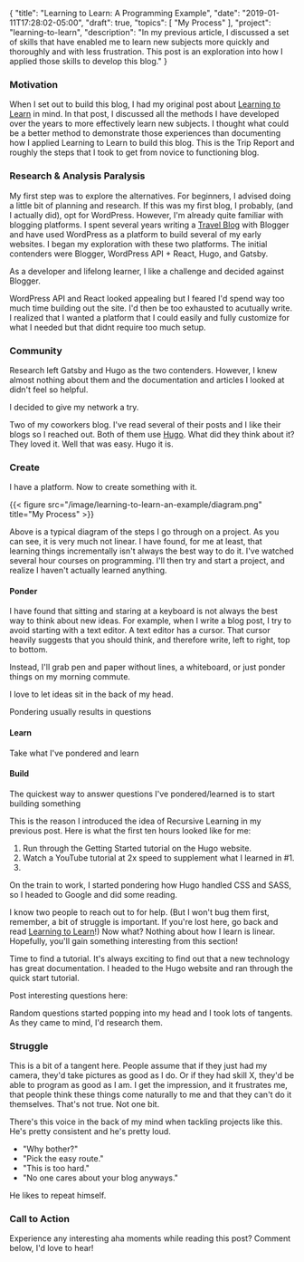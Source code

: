 {
    "title": "Learning to Learn: A Programming Example",
    "date": "2019-01-11T17:28:02-05:00",
    "draft": true,
    "topics": [
        "My Process"
    ],
    "project": "learning-to-learn",
    "description": "In my previous article, I discussed a set of skills that have enabled me to learn new subjects more quickly and thoroughly and with less frustration. This post is an exploration into how I applied those skills to develop this blog."
}

<!-- Templates

{{< youtube id >}} 
{{< figure src="/image/fooo/file.jpg" title="Title" >}}

-->

<!-- Where to Post


 -->

<!-- Brainstorm
 
 -->

<!-- Brainstorm
Hugo
Process of building notes
Questions to SA, video tutorials
Try and walk myself through as if it was present tense
Perhaps peak at git history
Photo, perhaps posed of notes taken
Focus on learnin tie things to the various sections of the original article
Alternative title - how I create
Recursive learning example perhaps with the metadata phrase to keep it simple and relatable
Paralysis - jumped right in and started playing around. Took about a week, realized at worst I still have all the content and can migrate elsewhere


 -->
### Motivation

When I set out to build this blog, I had my original post about [Learning to Learn](/post/learning-to-learn) in mind. In that post, I discussed all the methods I have developed over the years to more effectively learn new subjects. I thought what could be a better method to demonstrate those experiences than documenting how I applied Learning to Learn to build this blog. This is the Trip Report and roughly the steps that I took to get from novice to functioning blog.

### Research & Analysis Paralysis

My first step was to explore the alternatives. For beginners, I advised doing a little bit of planning and research. If this was my first blog, I probably, (and I actually did), opt for WordPress. However, I'm already quite familiar with blogging platforms. I spent several years writing a [Travel Blog](http://mytravelsin.blogspot.com/) with Blogger and have used WordPress as a platform to build several of my early websites. I began my exploration with these two platforms. The initial contenders were Blogger, WordPress API + React, Hugo, and Gatsby. 

As a developer and lifelong learner, I like a challenge and decided against Blogger.

WordPress API and React looked appealing but I feared I'd spend way too much time building out the site. I'd then be too exhausted to acutually write. I realized that I wanted a platform that I could easily and fully customize for what I needed but that didnt require too much setup.

### Community

Research left Gatsby and Hugo as the two contenders. However, I knew almost nothing about them and the documentation and articles I looked at didn't feel so helpful.

I decided to give my network a try.

Two of my coworkers blog. I've read several of their posts and I like their blogs so I reached out. Both of them use [Hugo](https://gohugo.io). What did they think about it? They loved it. Well that was easy. Hugo it is.

### Create

I have a platform. Now to create something with it. 

{{< figure src="/image/learning-to-learn-an-example/diagram.png" title="My Process" >}}

Above is a typical diagram of the steps I go through on a project. As you can see, it is very much not linear. I have found, for me at least, that learning things incrementally isn't always the best way to do it. I've watched several hour courses on programming. I'll then try and start a project, and realize I haven't actually learned anything. 

#### Ponder

I have found that sitting and staring at a keyboard is not always the best way to think about new ideas. For example, when I write a blog post, I try to avoid starting with a text editor. A text editor has a cursor. That cursor heavily suggests that you should think, and therefore write, left to right, top to bottom. 

Instead, I'll grab pen and paper without lines, a whiteboard, or just ponder things on my morning commute. 

I love to let ideas sit in the back of my head. 

Pondering usually results in questions

#### Learn

Take what I've pondered and learn


#### Build

The quickest way to answer questions I've pondered/learned is to start building something


 This is the reason I introduced the idea of Recursive Learning in my previous post. Here is what the first ten hours looked like for me:

1. Run through the Getting Started tutorial on the Hugo website.
2. Watch a YouTube tutorial at 2x speed to supplement what I learned in #1.
3. 


On the train to work, I started pondering how Hugo handled CSS and SASS, so I headed to Google and did some reading. 



I know two people to reach out to for help. (But I won't bug them first, remember, a bit of struggle is important. If you're lost here, go back and read [Learning to Learn](/post/learning-to-learn)!) Now what? Nothing about how I learn is linear. Hopefully, you'll gain something interesting from this section!

Time to find a tutorial. It's always exciting to find out that a new technology has great documentation. I headed to the Hugo website and ran through the quick start tutorial. 

Post interesting questions here:




Random questions started popping into my head and I took lots of tangents. As they came to mind, I'd research them.


### Struggle

This is a bit of a tangent here. People assume that if they just had my camera, they'd take pictures as good as I do. Or if they had skill X, they'd be able to program as good as I am. I get the impression, and it frustrates me, that people think these things come naturally to me and that they can't do it themselves. That's not true. Not one bit. 

There's this voice in the back of my mind when tackling projects like this. He's pretty consistent and he's pretty loud. 

- "Why bother?"
- "Pick the easy route." 
- "This is too hard." 
- "No one cares about your blog anyways."

He likes to repeat himself.

### Call to Action

Experience any interesting aha moments while reading this post? Comment below, I'd love to hear!